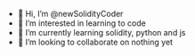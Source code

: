 - 👋 Hi, I’m @newSolidityCoder
- 👀 I’m interested in learning to code
- 🌱 I’m currently learning solidity, python and js
- 💞️ I’m looking to collaborate on nothing yet

<!---
newSolidityCoder/newSolidityCoder is a ✨ special ✨ repository because its `README.md` (this file) appears on your GitHub profile.
You can click the Preview link to take a look at your changes.
--->
